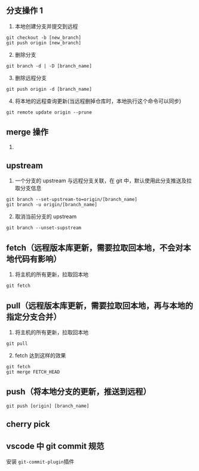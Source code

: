 ## 分支操作 1

1. 本地创建分支并提交到远程

```
git checkout -b [new_branch]
git push origin [new_branch]
```

2. 删除分支

```
git branch -d | -D [branch_name]
```

3. 删除远程分支

```
git push origin -d [branch_name]
```

4. 将本地的远程查询更新(当远程删掉仓库时，本地执行这个命令可以同步)

```
git remote update origin --prune
```

## merge 操作

1.

## upstream

1. 一个分支的 upstream 与远程分支关联，在 git 中，默认使用此分支推送及拉取分支信息

```
git branch --set-upstream-to=origin/[branch_name]
git branch -u origin/[branch_name]
```

2. 取消当前分支的 upstream

```
git branch --unset-supstream
```

## fetch（远程版本库更新，需要拉取回本地，不会对本地代码有影响）

1. 将主机的所有更新，拉取回本地

```
git fetch
```

## pull（远程版本库更新，需要拉取回本地，再与本地的指定分支合并）

1. 将主机的所有更新，拉取回本地

```
git pull
```

2. fetch 达到这样的效果

```
git fetch
git merge FETCH_HEAD
```

## push（将本地分支的更新，推送到远程）

```
git push [origin] [branch_name]
```

## cherry pick

## vscode 中 git commit 规范

安装 `git-commit-plugin`插件
